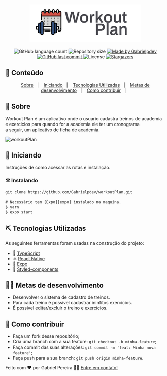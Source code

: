 <h2 align="center">
    <img alt="workoutPlan" title="#workoutPlan" src=".github/logo.png" width="350px" />
</h2>
  
<p align="center">
  <img alt="GitHub language count" src="https://img.shields.io/github/languages/count/Gabrielpdev/workoutPlan?color=%2304D361">

  <img alt="Repository size" src="https://img.shields.io/github/repo-size/Gabrielpdev/workoutPlan">
  	
  <a href="https://www.linkedin.com/in/gabriel-pereira-oliveira-78b1801ab/">
    <img alt="Made by Gabrielpdev" src="https://img.shields.io/badge/made%20by-Gabrielpdev-%2304D361">
  </a>
	
  
  <a href="https://github.com/Gabrielpdev/workoutPlan/commits/master">
    <img alt="GitHub last commit" src="https://img.shields.io/github/last-commit/Gabrielpdev/workoutPlan">
  </a>

  <img alt="License" src="https://img.shields.io/badge/license-MIT-brightgreen">
   <a href="https://github.com/Gabrielpdev/workoutPlan/stargazers">
    <img alt="Stargazers" src="https://img.shields.io/github/stars/Gabrielpdev/workoutPlan?style=social">
  </a>
</p>

## 📝 Conteúdo
<p align="center">
<a href="#about">Sobre</a>&nbsp;&nbsp;&nbsp;|&nbsp;&nbsp;&nbsp;
<a href="#getting_started">Iniciando</a>&nbsp;&nbsp;&nbsp;|&nbsp;&nbsp;&nbsp;
<a href="#built_using">Tecnologias Utilizadas</a>&nbsp;&nbsp;&nbsp;|&nbsp;&nbsp;&nbsp;
<a href="#roadmap">Metas de desenvolvimento</a>&nbsp;&nbsp;&nbsp;|&nbsp;&nbsp;&nbsp;
<a href="#contribute">Como contribuir</a>&nbsp;&nbsp;&nbsp;|&nbsp;&nbsp;&nbsp;
</p>


## 🧐 Sobre <a name = "about"></a>

Workout Plan é um aplicativo onde o usuario cadastra treinos de academia e exercicios para quando for a academia ele ter um cronograma </br>
a seguir, um aplicativo de ficha de academia.


<span align="center">
	<img alt="workoutPlan" title="#workoutPlan" src=".github/mobile.gif" height="300px" />
</span>

## 🏁 Iniciando <a name = "getting_started"></a>

Instruções de como acessar as rotas e instalação.

### ⚒ Instalando <a name = "installing"></a>

```
git clone https://github.com/Gabrielpdev/workoutPlan.git

# Necessário tem [Expo][expo] instalado na maquina.
$ yarn 
$ expo start

```

## ⛏️ Tecnologias Utilizadas <a name = "built_using"></a>

As seguintes ferramentas foram usadas na construção do projeto:
- 🔵 [TypeScript][typescript]
- ⚛️ [React Native][reactNative]
- 🔼 [Expo][expo]
- 💅 [Styled-components][styled-components]

## 👨‍💼 Metas de desenvolvimento <a name = "roadmap"></a>

- Desenvolver o sistema de cadastro de treinos.
- Para cada treino é possivel cadastrar ininfitos exercícios.
- É possivel editar/excluir o treino e exercícios.

## 🤔 Como contribuir <a name = "contribute"></a>

- Faça um fork desse repositório;
- Cria uma branch com a sua feature: `git checkout -b minha-feature`;
- Faça commit das suas alterações: `git commit -m 'feat: Minha nova feature'`;
- Faça push para a sua branch: `git push origin minha-feature`.

Feito com ❤️ por Gabriel Pereira 👋🏽 [Entre em contato!](https://www.linkedin.com/in/gabriel-pereira-oliveira-78b1801ab/)

[expo]: https://expo.io/
[typescript]: https://www.typescriptlang.org/
[reactNative]: https://reactnative.dev/
[styled-components]:https://styled-components.com/



